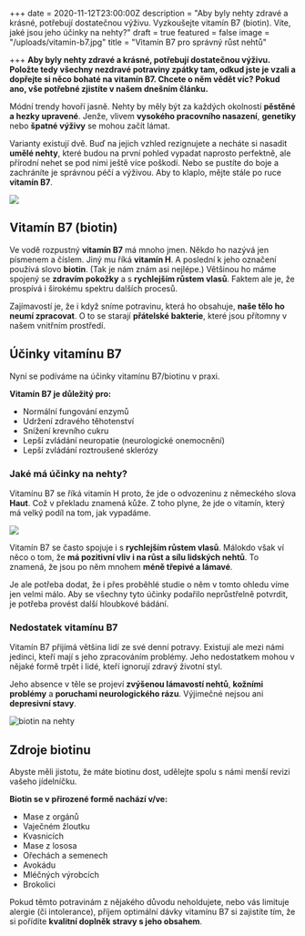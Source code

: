 +++
date = 2020-11-12T23:00:00Z
description = "Aby byly nehty zdravé a krásné, potřebují dostatečnou výživu. Vyzkoušejte vitamín B7 (biotin). Víte, jaké jsou jeho účinky na nehty?"
draft = true
featured = false
image = "/uploads/vitamin-b7.jpg"
title = "Vitamín B7 pro správný růst nehtů"

+++
**Aby byly nehty zdravé a krásné, potřebují dostatečnou výživu. Položte tedy všechny nezdravé potraviny zpátky tam, odkud jste je vzali a dopřejte si něco bohaté na vitamín B7. Chcete o něm vědět víc? Pokud ano, vše potřebné zjistíte v našem dnešním článku.**

Módní trendy hovoří jasně. Nehty by měly být za každých okolností **pěstěné a hezky upravené**. Jenže, vlivem **vysokého pracovního nasazení**, **genetiky** nebo **špatné výživy** se mohou začít lámat.

  
Varianty existují dvě. Buď na jejich vzhled rezignujete a necháte si nasadit **umělé nehty**, které budou na první pohled vypadat naprosto perfektně, ale přírodní nehet se pod nimi ještě více poškodí. Nebo se pustíte do boje a zachráníte je správnou péčí a výživou. Aby to klaplo, mějte stále po ruce **vitamín B7**.

![](/uploads/ucinky-vitaminu-b7.jpg)

## Vitamín B7 (biotin)

Ve vodě rozpustný **vitamín B7** má mnoho jmen. Někdo ho nazývá jen písmenem a číslem. Jiný mu říká **vitamín H**. A poslední k jeho označení používá slovo **biotin**. (Tak je nám znám asi nejlépe.) Většinou ho máme spojený se **zdravím pokožky** a s **rychlejším růstem vlasů**. Faktem ale je, že prospívá i širokému spektru dalších procesů.

Zajímavostí je, že i když sníme potravinu, která ho obsahuje, **naše tělo ho neumí zpracovat**. O to se starají **přátelské bakterie**, které jsou přítomny v našem vnitřním prostředí.

## Účinky vitamínu B7

Nyní se podíváme na účinky vitamínu B7/biotinu v praxi.

**Vitamín B7 je důležitý pro:**

* Normální fungování enzymů
* Udržení zdravého těhotenství
* Snížení krevního cukru
* Lepší zvládání neuropatie (neurologické onemocnění)
* Lepší zvládání roztroušené sklerózy

### Jaké má účinky na nehty?

Vitamínu B7 se říká vitamín H proto, že jde o odvozeninu z německého slova **Haut**. Což v překladu znamená kůže. Z toho plyne, že jde o vitamín, který má velký podíl na tom, jak vypadáme.

![](/uploads/vitamin-b7-na-nehty.jpg)

Vitamín B7 se často spojuje i s **rychlejším růstem vlasů**. Málokdo však ví něco o tom, že **má pozitivní vliv i na růst a sílu lidských nehtů**. To znamená, že jsou po něm mnohem **méně třepivé a lámavé**.

Je ale potřeba dodat, že i přes proběhlé studie o něm v tomto ohledu víme jen velmi málo. Aby se všechny tyto účinky podařilo neprůstřelně potvrdit, je potřeba provést další hloubkové bádání.

### Nedostatek vitamínu B7

Vitamín B7 přijímá většina lidí ze své denní potravy. Existují ale mezi námi jedinci, kteří mají s jeho zpracováním problémy. Jeho nedostatkem mohou v nějaké formě trpět i lidé, kteří ignorují zdravý životní styl.

  
Jeho absence v těle se projeví **zvýšenou lámavostí nehtů**, **kožními problémy** a **poruchami neurologického rázu**. Výjimečné nejsou ani **depresivní stavy**.

![biotin na nehty](/uploads/zdroje-vitaminu-b7.jpg)

## Zdroje biotinu

Abyste měli jistotu, že máte biotinu dost, udělejte spolu s námi menší revizi vašeho jídelníčku.

**Biotin se v přirozené formě nachází v/ve:**

* Mase z orgánů
* Vaječném žloutku
* Kvasnicích
* Mase z lososa
* Ořechách a semenech
* Avokádu
* Mléčných výrobcích
* Brokolici

Pokud těmto potravinám z nějakého důvodu neholdujete, nebo vás limituje alergie (či intolerance), příjem optimální dávky vitamínu B7 si zajistíte tím, že si pořídíte **kvalitní doplněk stravy s jeho obsahem**.